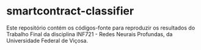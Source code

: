 # smartcontract-classifier
Este repositório contém os códigos-fonte para reproduzir os resultados do Trabalho Final da disciplina INF721 - Redes Neurais Profundas, da Universidade Federal de Viçosa.
